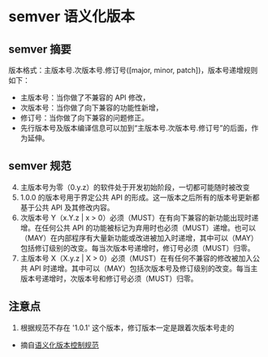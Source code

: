 # semver 语义化版本

## semver 摘要
版本格式：主版本号.次版本号.修订号([major, minor, patch])，版本号递增规则如下：   
- 主版本号：当你做了不兼容的 API 修改，
- 次版本号：当你做了向下兼容的功能性新增，
- 修订号：当你做了向下兼容的问题修正。
- 先行版本号及版本编译信息可以加到“主版本号.次版本号.修订号”的后面，作为延伸。

## semver 规范
4. 主版本号为零（0.y.z）的软件处于开发初始阶段，一切都可能随时被改变
5. 1.0.0 的版本号用于界定公共 API 的形成。这一版本之后所有的版本号更新都基于公共 API 及其修改内容。
7. 次版本号 Y（x.Y.z | x > 0）必须（MUST）在有向下兼容的新功能出现时递增。在任何公共 API 的功能被标记为弃用时也必须（MUST）递增。也可以（MAY）在内部程序有大量新功能或改进被加入时递增，其中可以（MAY）包括修订级别的改变。每当次版本号递增时，修订号必须（MUST）归零。
8. 主版本号 X（X.y.z | X > 0）必须（MUST）在有任何不兼容的修改被加入公共 API 时递增。其中可以（MAY）包括次版本号及修订级别的改变。每当主版本号递增时，次版本号和修订号必须（MUST）归零。


## 注意点
1. 根据规范不存在 '1.0.1' 这个版本，修订版本一定是跟着次版本号走的

   
- 摘自[语义化版本控制规范](https://semver.org/lang/zh-CN/)